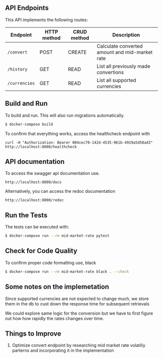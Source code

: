 ## API Endpoints

This API implements the following routes:

| **Endpoint**     	| **HTTP method**   | **CRUD method** 	| **Description**      	                            |
|-----------------	|----------------  	|---------------	|---------------------------------------------------|
| `/convert`     	| POST           	| CREATE        	| Calculate converted amount and mid-market rate    |
| `/history`     	| GET           	| READ        	    | List all previously made convertions              |
| `/currencies`     | GET           	| READ        	    | List all supported currencies                     |


## Build and Run
To build and run. This will also run migrations automatically.  

```bash
$ docker-compose build
```
To confirm that everything works, access the healthcheck endpoint with 

```
curl -H "Authorization: Bearer 004cec70-142d-4535-961b-4919a5d58ad3" http://localhost:8000/healthcheck

```

## API documentation 

To access the swagger api documentation use.  
```
http://localhost:8000/docs
```

Alternatively, you can access the redoc documentation 

```
http://localhost:8000/redoc
```


## Run the Tests

The tests can be executed with:

```bash
$ docker-compose run --rm mid-market-rate pytest
```

## Check for Code Quality

To confirm proper code formatting use, black 

```bash
$ docker-compose run --rm mid-market-rate black . --check
```

## Some notes on the implemetation 

Since supported currencies are not expected to change much,
we store them in the db to cust down the response time for subsequent 
retrievals 

We could explore same logic for the conversion but we have to first 
figure out how how rapidly the rates changes over time. 



## Things to Improve

1. Optimize convert endpoint by researching mid market rate volatiliy parterns and incorporating it in the implementation